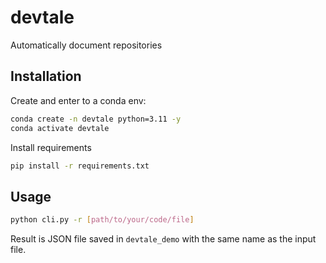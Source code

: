 # devtale

Automatically document repositories

## Installation

Create and enter to a conda env:

```bash
conda create -n devtale python=3.11 -y
conda activate devtale
```

Install requirements

```bash
pip install -r requirements.txt
```

## Usage

```bash
python cli.py -r [path/to/your/code/file]
```

Result is JSON file saved in `devtale_demo` with the same name as the input file.
